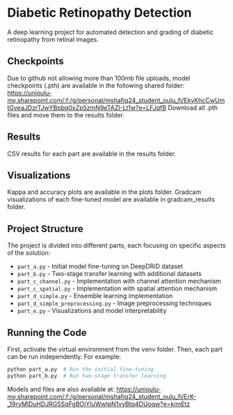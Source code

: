 # Diabetic Retinopathy Detection

A deep learning project for automated detection and grading of diabetic retinopathy from retinal images.

## Checkpoints

Due to github not allowing more than 100mb file uploads, model checkpoints (.pth) are available in the following shared folder:
https://unioulu-my.sharepoint.com/:f:/g/personal/mshafiq24_student_oulu_fi/EkyKhcCwUmtGveaJDzrTJwYBpbq0xZp5zmN9eTAZI-Lt1w?e=LFJqfB
Download all .pth files and move them to the results folder.

## Results

CSV results for each part are available in the results folder.

## Visualizations

Kappa and accuracy plots are available in the plots folder. Gradcam visualizations of each fine-tuned model are available in gradcam_results folder.

## Project Structure

The project is divided into different parts, each focusing on specific aspects of the solution:

- `part_a.py` - Initial model fine-tuning on DeepDRiD dataset
- `part_b.py` - Two-stage transfer learning with additional datasets
- `part_c_channel.py` - Implementation with channel attention mechanism
- `part_c_spatial.py` - Implementation with spatial attention mechanism
- `part_d_simple.py` - Ensemble learning implementation
- `part_d_simple_preprocessing.py` - Image preprocessing techniques
- `part_e.py` - Visualizations and model interpretability

## Running the Code

First, activate the virtual environment from the venv folder. Then, each part can be run independently. For example:

```python
python part_a.py  # Run the initial fine-tuning
python part_b.py  # Run two-stage transfer learning
```

Models and files are also available at:
https://unioulu-my.sharepoint.com/:f:/g/personal/mshafiq24_student_oulu_fi/ErK-_19ryMlDuHDJRG5SqFgBOjYIuWwlpN1vyBtq4DUoqw?e=kimEtz
